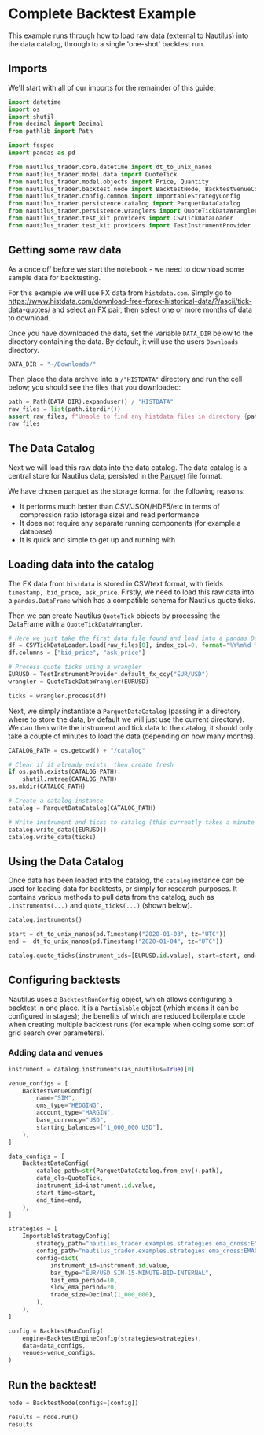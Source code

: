 # Complete Backtest Example

This example runs through how to load raw data (external to Nautilus) into the data catalog, through to a single 'one-shot' backtest run.

## Imports

We'll start with all of our imports for the remainder of this guide:

```python
import datetime
import os
import shutil
from decimal import Decimal
from pathlib import Path

import fsspec
import pandas as pd

from nautilus_trader.core.datetime import dt_to_unix_nanos
from nautilus_trader.model.data import QuoteTick
from nautilus_trader.model.objects import Price, Quantity
from nautilus_trader.backtest.node import BacktestNode, BacktestVenueConfig, BacktestDataConfig, BacktestRunConfig, BacktestEngineConfig
from nautilus_trader.config.common import ImportableStrategyConfig
from nautilus_trader.persistence.catalog import ParquetDataCatalog
from nautilus_trader.persistence.wranglers import QuoteTickDataWrangler
from nautilus_trader.test_kit.providers import CSVTickDataLoader
from nautilus_trader.test_kit.providers import TestInstrumentProvider
```

## Getting some raw data

As a once off before we start the notebook - we need to download some sample data for backtesting.

For this example we will use FX data from `histdata.com`. Simply go to https://www.histdata.com/download-free-forex-historical-data/?/ascii/tick-data-quotes/ and select an FX pair, then select one or more months of data to download.

Once you have downloaded the data, set the variable `DATA_DIR` below to the directory containing the data. By default, it will use the users `Downloads` directory.
<!-- #endregion -->

```python
DATA_DIR = "~/Downloads/"
```

Then place the data archive into a `/"HISTDATA"` directory and run the cell below; you should see the files that you downloaded:

```python
path = Path(DATA_DIR).expanduser() / "HISTDATA"
raw_files = list(path.iterdir())
assert raw_files, f"Unable to find any histdata files in directory {path}"
raw_files
```

## The Data Catalog

Next we will load this raw data into the data catalog. The data catalog is a central store for Nautilus data, persisted in the [Parquet](https://parquet.apache.org) file format.

We have chosen parquet as the storage format for the following reasons:
- It performs much better than CSV/JSON/HDF5/etc in terms of compression ratio (storage size) and read performance
- It does not require any separate running components (for example a database)
- It is quick and simple to get up and running with

## Loading data into the catalog

The FX data from `histdata` is stored in CSV/text format, with fields `timestamp, bid_price, ask_price`.
Firstly, we need to load this raw data into a `pandas.DataFrame` which has a compatible schema for Nautilus quote ticks.

Then we can create Nautilus `QuoteTick` objects by processing the DataFrame with a `QuoteTickDataWrangler`.

```python
# Here we just take the first data file found and load into a pandas DataFrame
df = CSVTickDataLoader.load(raw_files[0], index_col=0, format="%Y%m%d %H%M%S%f")
df.columns = ["bid_price", "ask_price"]

# Process quote ticks using a wrangler
EURUSD = TestInstrumentProvider.default_fx_ccy("EUR/USD")
wrangler = QuoteTickDataWrangler(EURUSD)

ticks = wrangler.process(df)
```

Next, we simply instantiate a `ParquetDataCatalog` (passing in a directory where to store the data, by default we will just use the current directory).
We can then write the instrument and tick data to the catalog, it should only take a couple of minutes to load the data (depending on how many months).

```python
CATALOG_PATH = os.getcwd() + "/catalog"

# Clear if it already exists, then create fresh
if os.path.exists(CATALOG_PATH):
    shutil.rmtree(CATALOG_PATH)
os.mkdir(CATALOG_PATH)

# Create a catalog instance
catalog = ParquetDataCatalog(CATALOG_PATH)
```

```python
# Write instrument and ticks to catalog (this currently takes a minute - investigating)
catalog.write_data([EURUSD])
catalog.write_data(ticks)
```

## Using the Data Catalog 

Once data has been loaded into the catalog, the `catalog` instance can be used for loading data for backtests, or simply for research purposes. 
It contains various methods to pull data from the catalog, such as `.instruments(...)` and `quote_ticks(...)` (shown below).

```python
catalog.instruments()
```

```python
start = dt_to_unix_nanos(pd.Timestamp("2020-01-03", tz="UTC"))
end =  dt_to_unix_nanos(pd.Timestamp("2020-01-04", tz="UTC"))

catalog.quote_ticks(instrument_ids=[EURUSD.id.value], start=start, end=end)
```

## Configuring backtests

Nautilus uses a `BacktestRunConfig` object, which allows configuring a backtest in one place. It is a `Partialable` object (which means it can be configured in stages); the benefits of which are reduced boilerplate code when creating multiple backtest runs (for example when doing some sort of grid search over parameters).

### Adding data and venues

```python
instrument = catalog.instruments(as_nautilus=True)[0]

venue_configs = [
    BacktestVenueConfig(
        name="SIM",
        oms_type="HEDGING",
        account_type="MARGIN",
        base_currency="USD",
        starting_balances=["1_000_000 USD"],
    ),
]

data_configs = [
    BacktestDataConfig(
        catalog_path=str(ParquetDataCatalog.from_env().path),
        data_cls=QuoteTick,
        instrument_id=instrument.id.value,
        start_time=start,
        end_time=end,
    ),
]

strategies = [
    ImportableStrategyConfig(
        strategy_path="nautilus_trader.examples.strategies.ema_cross:EMACross",
        config_path="nautilus_trader.examples.strategies.ema_cross:EMACrossConfig",
        config=dict(
            instrument_id=instrument.id.value,
            bar_type="EUR/USD.SIM-15-MINUTE-BID-INTERNAL",
            fast_ema_period=10,
            slow_ema_period=20,
            trade_size=Decimal(1_000_000),
        ),
    ),
]

config = BacktestRunConfig(
    engine=BacktestEngineConfig(strategies=strategies),
    data=data_configs,
    venues=venue_configs,
)

```

## Run the backtest!

```python
node = BacktestNode(configs=[config])

results = node.run()
results
```
